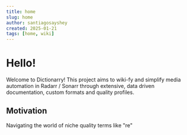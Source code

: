```yaml
---
title: home
slug: home
author: santiagosayshey
created: 2025-01-21
tags: [home, wiki]
---
```

# Hello!

Welcome to Dictionarry! This project aims to wiki-fy and simplify media automation in Radarr / Sonarr through extensive, data driven documentation, custom formats and quality profiles.

## Motivation

Navigating the world of niche quality terms like "re"